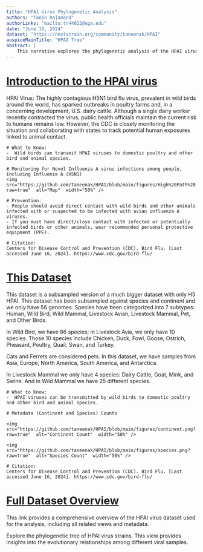 ```yaml
---
title: "HPAI Virus Phylogenetic Analysis"
authors: "Tanin Rajamand"
authorLinks: "mailto:tr44022@uga.edu"
date: "June 10, 2024"
dataset: "https://nextstrain.org/community/taneenak/HPAI"
auspiceMainTitle: "HPAI Tree"
abstract: |
    This narrative explores the phylogenetic analysis of the HPAI virus using Nextstrain. It includes slides on the tree and entropy analysis.
---
```


# [Introduction to the HPAI virus](https://nextstrain.org/community/taneenak/HPAI)

HPAI Virus:
The highly contagious H5N1 bird flu virus, prevalent in wild birds around the world, has sparked outbreaks in poultry farms and, in a concerning development,  U.S. dairy cattle.  Although a single dairy worker recently contracted the virus, public health officials maintain the current risk to humans remains low. However, the CDC is closely monitoring the situation and collaborating with states to track potential human exposures linked to animal contact.

```auspiceMainDisplayMarkdown
# What to Know:
-  Wild birds can transmit HPAI viruses to domestic poultry and other bird and animal species.

# Monitoring for Novel Influenza A virus infections among people, including Influenza A (H5N1)
<img  src="https://github.com/taneenak/HPAI/blob/main/figures/High%20Path%20.png?raw=true"  alt="Map"  width="50%" />

# Prevention:
- People should avoid direct contact with wild birds and other animals infected with or suspected to be infected with avian influenza A viruses.
- If you must have direct/close contact with infected or potentially infected birds or other animals, wear recommended personal protective equipment (PPE).

# Citation:
Centers for Disease Control and Prevention (CDC). Bird Flu. [Last accessed June 16, 2024]. https://www.cdc.gov/bird-flu/
```


# [This Dataset](https://nextstrain.org/community/taneenak/HPAI)

This dataset is a subsampled version of a much bigger dataset with only H5 HPAI. This dataset has been subsampled against species and continent and we only have 56 genomes. Species have been categorized into 7 subtypes: Human, Wild Bird, Wild Mammal, Livestock Avian, Livestock Mammal, Pet, and Other Birds. 

In Wild Bird, we have 86 species; in Livestock Avia, we only have 10 species. Those 10 species include Chicken, Duck, Fowl, Goose, Ostrich, Pheasant, Poultry, Quail, Swan, and Turkey. 


Cats and Ferrets are considered pets. 
In this dataset, we have samples from Asia, Europe, North America, South America, and Antarctica. 

In Livestock Mammal we only have 4 species: Dairy Cattle, Goat, Mink, and Swine. And in Wild Mammal we have 25 different species. 

```auspiceMainDisplayMarkdown
# What to Know:
-  HPAI viruses can be transmitted by wild birds to domestic poultry and other bird and animal species.

# Metadata (Continent and Species) Counts

<img  src="https://github.com/taneenak/HPAI/blob/main/figures/continent.png?raw=true"  alt="Continent Count"  width="50%" />

<img  src="https://github.com/taneenak/HPAI/blob/main/figures/species.png?raw=true"  alt="Species Count"  width="50%" />

# Citation:
Centers for Disease Control and Prevention (CDC). Bird Flu. [Last accessed June 16, 2024]. https://www.cdc.gov/bird-flu/
```


# [Full Dataset Overview](https://nextstrain.org/community/taneenak/HPAI?c=species&d=tree,map&p=grid)

This link provides a comprehensive overview of the HPAI virus dataset used for the analysis, including all related views and metadata.

Explore the phylogenetic tree of HPAI virus strains. This view provides insights into the evolutionary relationships among different viral samples.



